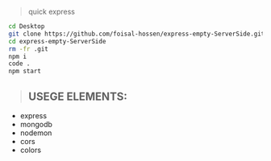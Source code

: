 > quick express
```bash
cd Desktop
git clone https://github.com/foisal-hossen/express-empty-ServerSide.git
cd express-empty-ServerSide
rm -fr .git
npm i
code .
npm start

```
> ## USEGE ELEMENTS:
- express
- mongodb
- nodemon
- cors
- colors

